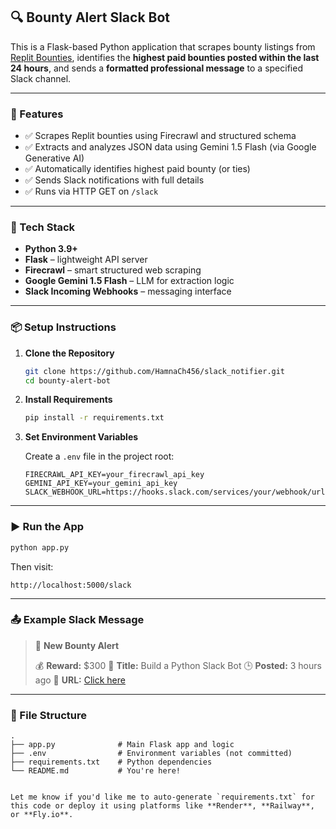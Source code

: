 ## 🔍 Bounty Alert Slack Bot

This is a Flask-based Python application that scrapes bounty listings from [Replit Bounties](https://replit.com/bounties), identifies the **highest paid bounties posted within the last 24 hours**, and sends a **formatted professional message** to a specified Slack channel.

---

### 🚀 Features

* ✅ Scrapes Replit bounties using Firecrawl and structured schema
* ✅ Extracts and analyzes JSON data using Gemini 1.5 Flash (via Google Generative AI)
* ✅ Automatically identifies highest paid bounty (or ties)
* ✅ Sends Slack notifications with full details
* ✅ Runs via HTTP GET on `/slack`

---

### 🧠 Tech Stack

* **Python 3.9+**
* **Flask** – lightweight API server
* **Firecrawl** – smart structured web scraping
* **Google Gemini 1.5 Flash** – LLM for extraction logic
* **Slack Incoming Webhooks** – messaging interface

---

### 📦 Setup Instructions

1. **Clone the Repository**

   ```bash
   git clone https://github.com/HamnaCh456/slack_notifier.git
   cd bounty-alert-bot
   ```
2. **Install Requirements**

   ```bash
   pip install -r requirements.txt
   ```

3. **Set Environment Variables**

   Create a `.env` file in the project root:

   ```
   FIRECRAWL_API_KEY=your_firecrawl_api_key
   GEMINI_API_KEY=your_gemini_api_key
   SLACK_WEBHOOK_URL=https://hooks.slack.com/services/your/webhook/url
   ```

---

### ▶️ Run the App

```bash
python app.py
```

Then visit:

```
http://localhost:5000/slack
```

---

### 📤 Example Slack Message

> 🎯 **New Bounty Alert**
>
> 💰 **Reward:** \$300
> 📝 **Title:** Build a Python Slack Bot
> 🕒 **Posted:** 3 hours ago
> 🔗 **URL:** [Click here](https://replit.com/bounties/12345)

---

### 📁 File Structure

```
.
├── app.py              # Main Flask app and logic
├── .env                # Environment variables (not committed)
├── requirements.txt    # Python dependencies
└── README.md           # You're here!


Let me know if you'd like me to auto-generate `requirements.txt` for this code or deploy it using platforms like **Render**, **Railway**, or **Fly.io**.

